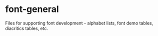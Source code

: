 # font-general
 Files for supporting font development - alphabet lists, font demo tables, diacritics tables, etc.
